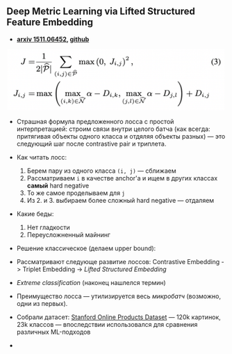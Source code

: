 ## Deep Metric Learning via Lifted Structured Feature Embedding
* **[arxiv 1511.06452](https://arxiv.org/pdf/1511.06452.pdf), [github](https://github.com/rksltnl/Deep-Metric-Learning-CVPR16)**

<p align="center"><img src="vis/lse_loss.png" width="500"></p>

* Страшная формула предложенного лосса с простой интерпретацией: строим связи внутри целого батча (как всегда: притягивая объекты одного класса и отдяляя объекты разных) — это следующий шаг после contrastive pair и триплета.
* Как читать лосс:
    1. Берем пару из одного класса `(i, j)` — сближаем
    2. Рассматриваем `i` в качестве anchor'а и ищем в других классах **самый** hard negative
    3. То же самое проделываем для `j`
    4. Из 2. и 3. выбираем более сложный hard negative — отдаляем
* Какие беды:
    1. Нет гладкости
    2. Переусложненный майнинг
* Решение классическое (делаем upper bound):

* Рассматривают следующе развитие лоссов: Contrastive Embedding -> Triplet Embedding -> *Lifted Structured Embedding*
* *Extreme classification* (наконец нашлелся термин)
* Преимущество лосса — утилизируется весь *микробатч* (возможно, одни из первых).
* Собрали датасет: [Stanford Online Products Dataset](https://cvgl.stanford.edu/projects/lifted_struct/) — 120k картинок, 23k классов — впоследствии использовался для сравнения различных ML-подходов
* 